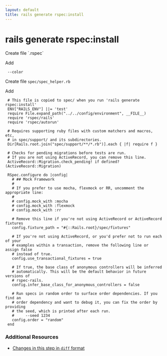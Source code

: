 ```yaml
---
layout: default
title: rails generate rspec:install
---
```


<h1 id="main">rails generate rspec:install</h1>
Create file `.rspec`

Add
<pre><code> --color</code></pre>


Create file `spec/spec_helper.rb`

Add
<pre><code> # This file is copied to spec/ when you run &#39;rails generate rspec:install&#39;
 ENV[&quot;RAILS_ENV&quot;] ||= &#39;test&#39;
 require File.expand_path(&quot;../../config/environment&quot;, __FILE__)
 require &#39;rspec/rails&#39;
 require &#39;rspec/autorun&#39;
&nbsp;
 # Requires supporting ruby files with custom matchers and macros, etc,
 # in spec/support/ and its subdirectories.
 Dir[Rails.root.join(&quot;spec/support/**/*.rb&quot;)].each { |f| require f }
&nbsp;
 # Checks for pending migrations before tests are run.
 # If you are not using ActiveRecord, you can remove this line.
 ActiveRecord::Migration.check_pending! if defined?(ActiveRecord::Migration)
&nbsp;
 RSpec.configure do |config|
   # ## Mock Framework
   #
   # If you prefer to use mocha, flexmock or RR, uncomment the appropriate line:
   #
   # config.mock_with :mocha
   # config.mock_with :flexmock
   # config.mock_with :rr
&nbsp;
   # Remove this line if you&#39;re not using ActiveRecord or ActiveRecord fixtures
   config.fixture_path = &quot;#{::Rails.root}/spec/fixtures&quot;
&nbsp;
   # If you&#39;re not using ActiveRecord, or you&#39;d prefer not to run each of your
   # examples within a transaction, remove the following line or assign false
   # instead of true.
   config.use_transactional_fixtures = true
&nbsp;
   # If true, the base class of anonymous controllers will be inferred
   # automatically. This will be the default behavior in future versions of
   # rspec-rails.
   config.infer_base_class_for_anonymous_controllers = false
&nbsp;
   # Run specs in random order to surface order dependencies. If you find an
   # order dependency and want to debug it, you can fix the order by providing
   # the seed, which is printed after each run.
   #     --seed 1234
   config.order = &quot;random&quot;
 end</code></pre>



### Additional Resources

* [Changes in this step in `diff` format](https://github.com/stevenhallen/rails_getting_started_bdd/commit/41c88528073ff2a3bedfe1472228f5aef4109041)

